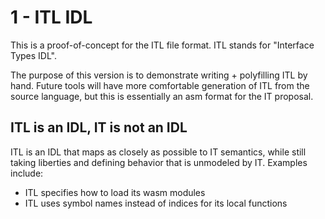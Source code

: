 # 1 - ITL IDL

This is a proof-of-concept for the ITL file format. ITL stands for "Interface
Types IDL".

The purpose of this version is to demonstrate writing + polyfilling ITL by hand.
Future tools will have more comfortable generation of ITL from the source
language, but this is essentially an asm format for the IT proposal.

## ITL is an IDL, IT is not an IDL

ITL is an IDL that maps as closely as possible to IT semantics, while still
taking liberties and defining behavior that is unmodeled by IT. Examples include:

* ITL specifies how to load its wasm modules
* ITL uses symbol names instead of indices for its local functions
